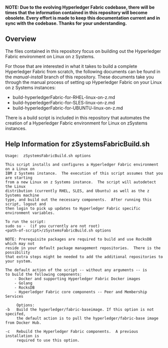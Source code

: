 **NOTE: Due to the evolving Hyperledger Fabric codebase, there will be times that the
information contained in this repository will become obsolete. Every effort is
made to keep this documentation current and in sync with the codebase.
Thanks for your understanding.**


Overview
--------

The files contained in this repository focus on building out the Hyperledger Fabric environment on Linux on z Systems.

For those that are interested in what it takes to build a complete Hyperledger Fabric from scratch, the following documents can be found in the *manual-install* branch of this repository.  These documents take you through the manual process of setting up Hyperledger Fabric on your Linux on z Systems instances:
- build-hyperledgerFabric-for-RHEL-linux-on-z.md
- build-hyperledgerFabric-for-SLES-linux-on-z.md
- build-hyperledgerFabric-for-UBUNTU-linux-on-z.md


There is a build script is included in this repository that automates the creation of a Hyperledger Fabric environment for Linux on zSystems instances.

Help Information for zSystemsFabricBuild.sh
-------------------------------------------

```
Usage:  zSystemsFabricBuild.sh options

This script installs and configures a Hyperledger Fabric environment on a Linux on
IBM z Systems instance.  The execution of this script assumes that you are starting
from a new Linux on z Systems instance.  The script will autodetect the Linux
distribution (currently RHEL, SLES, and Ubuntu) as well as the z Systems machine
type, and build out the necessary components.  After running this script, logout and
then login to pick up updates to Hyperledger Fabric specific environment variables.

To run the script:
sudo su -  (if you currently are not root)
<path-of-script>/zSystemsFabricBuild.sh options

NOTE: Prerequisite packages are required to build and use RocksDB which may not
reside in your default package management repositories.  There is the possibility
that extra steps might be needed to add the additional repositories to your system.

The default action of the script -- without any arguments -- is
to build the following components:
    - Docker and supporting Hyperledger Fabric Docker images
    - Golang
    - RocksDB
    - Hyperledger Fabric core components -- Peer and Membership Services

     Options:
-b   Build the hyperledger/fabric-baseimage. If this option is not specifed,
     the default action is to pull the hyperledger/fabric-base image from Docker Hub.

-c   Rebuild the Hyperledger Fabric components.  A previous installation is
     required to use this option.
```
